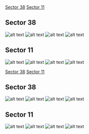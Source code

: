 [Sector 38](#sector38)
[Sector 11](#sector11)

<a name = "sector38"></a>
## Sector 38
![alt text](/tt/NGTS-02_Sector_38/NGTS-02_Sector_38_a_TimeSeries.png)
![alt text](/tt/NGTS-02_Sector_38/NGTS-02_Sector_38_b_FoldedLightCurve.png)
![alt text](/tt/NGTS-02_Sector_38/NGTS-02_Sector_38_b_IndividualTransitsWithFit.png)
![alt text](/tt/NGTS-02_Sector_38/NGTS-02_Sector_38_c_TimingResiduals.png)

<a name = "sector11"></a>
## Sector 11
![alt text](/tt/NGTS-02_Sector_11/NGTS-02_Sector_11_a_TimeSeries.png)
![alt text](/tt/NGTS-02_Sector_11/NGTS-02_Sector_11_b_FoldedLightCurve.png)
![alt text](/tt/NGTS-02_Sector_11/NGTS-02_Sector_11_b_IndividualTransitsWithFit.png)
![alt text](/tt/NGTS-02_Sector_11/NGTS-02_Sector_11_c_TimingResiduals.png)

[Sector 38](#sector38)
[Sector 11](#sector11)

<a name = "sector38"></a>
## Sector 38
![alt text](/tt/NGTS-02_Sector_38/NGTS-02_Sector_38_a_TimeSeries.png)
![alt text](/tt/NGTS-02_Sector_38/NGTS-02_Sector_38_b_FoldedLightCurve.png)
![alt text](/tt/NGTS-02_Sector_38/NGTS-02_Sector_38_b_IndividualTransitsWithFit.png)
![alt text](/tt/NGTS-02_Sector_38/NGTS-02_Sector_38_c_TimingResiduals.png)

<a name = "sector11"></a>
## Sector 11
![alt text](/tt/NGTS-02_Sector_11/NGTS-02_Sector_11_a_TimeSeries.png)
![alt text](/tt/NGTS-02_Sector_11/NGTS-02_Sector_11_b_FoldedLightCurve.png)
![alt text](/tt/NGTS-02_Sector_11/NGTS-02_Sector_11_b_IndividualTransitsWithFit.png)
![alt text](/tt/NGTS-02_Sector_11/NGTS-02_Sector_11_c_TimingResiduals.png)

